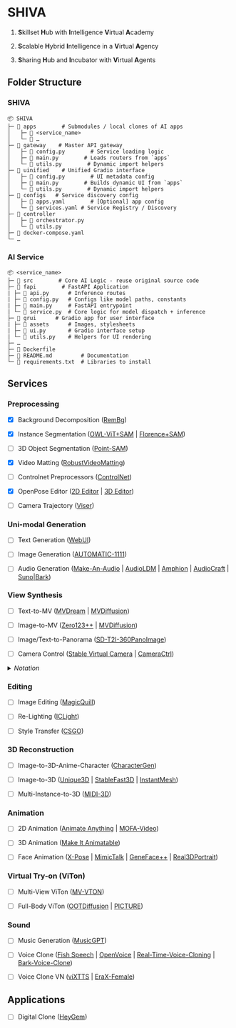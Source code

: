 # SHIVA

1. **S**killset **H**ub with **I**ntelligence **V**irtual **A**cademy

2. **S**calable **H**ybrid **I**ntelligence in a **V**irtual **A**gency

3. **S**haring **H**ub and **I**ncubator with **V**irtual **A**gents

## Folder Structure

### SHIVA

    📦 SHIVA
    ├─ 📂 apps        # Submodules / local clones of AI apps
    │   ├─ 📂 <service_name>
    │   └─ 📂 …
    ├─ 📂 gateway    # Master API gateway
    │   ├─ 📄 config.py        # Service loading logic
    │   ├─ 📄 main.py        # Loads routers from `apps`
    │   └─ 📄 utils.py        # Dynamic import helpers
    ├─ 📂 uinified    # Unified Gradio interface
    │   ├─ 📄 config.py        # UI metadata config
    │   ├─ 📄 main.py        # Builds dynamic UI from `apps`
    │   └─ 📄 utils.py        # Dynamic import helpers
    ├─ 📂 configs   # Service discovery config
    │   ├─ 📄 apps.yaml        # [Optional] app config
    │   └─ 📄 services.yaml # Service Registry / Discovery
    ├─ 📂 controller
    │   ├─ 📄 orchestrator.py
    │   └─ 📄 utils.py
    ├─ 📄 docker-compose.yaml
    └─ …

### AI Service

    📦 <service_name>
    ├─ 📂 src        # Core AI Logic - reuse original source code
    ├─ 📂 fapi        # FastAPI Application
    | ├─ 📄 api.py      # Inference routes
    | ├─ 📄 config.py   # Configs like model paths, constants
    | ├─ 📄 main.py     # FastAPI entrypoint
    | └─ 📄 service.py  # Core logic for model dispatch + inference
    ├─ 📂 grui      # Gradio app for user interface
    | ├─ 📂 assets      # Images, stylesheets
    | ├─ 📄 ui.py       # Gradio interface setup
    | └─ 📄 utils.py    # Helpers for UI rendering
    ├─ …
    ├─ 📄 Dockerfile
    ├─ 📄 README.md         # Documentation
    └─ 📄 requirements.txt  # Libraries to install

## Services

### Preprocessing

- [x] Background Decomposition ([RemBg](https://github.com/HariWu1995/Anilluminus.AI/tree/main/src/apps/rembg))

- [x] Instance Segmentation ([OWL-ViT+SAM](https://huggingface.co/spaces/SkalskiP/florence-sam) | [Florence+SAM](https://huggingface.co/spaces/SkalskiP/florence-sam))

- [ ] 3D Object Segmentation ([Point-SAM](https://github.com/zyc00/Point-SAM))

- [x] Video Matting ([RobustVideoMatting](https://github.com/PeterL1n/RobustVideoMatting))

- [ ] Controlnet Preprocessors ([ControlNet](https://github.com/Mikubill/sd-webui-controlnet))

- [x] OpenPose Editor ([2D Editor](https://github.com/huchenlei/sd-webui-openpose-editor) | [3D Editor](https://github.com/ZhUyU1997/open-pose-editor/releases))

- [ ] Camera Trajectory ([Viser](https://github.com/Stability-AI/stable-virtual-camera/blob/main/demo_gr.py#L769))

### Uni-modal Generation

- [ ] Text Generation ([WebUI](https://github.com/oobabooga/text-generation-webui))

- [ ] Image Generation ([AUTOMATIC-1111](https://github.com/AUTOMATIC1111/stable-diffusion-webui))

- [ ] Audio Generation ([Make-An-Audio](https://github.com/Text-to-Audio/Make-An-Audio) | [AudioLDM](https://github.com/haoheliu/AudioLDM) | [Amphion](https://github.com/open-mmlab/Amphion) | [AudioCraft](https://github.com/facebookresearch/audiocraft) | [Suno|Bark](https://github.com/suno-ai/bark))

### View Synthesis

- [ ] Text-to-MV ([MVDream](https://github.com/bytedance/MVDream) | [MVDiffusion](https://github.com/Tangshitao/MVDiffusion))

- [ ] Image-to-MV ([Zero123++](https://github.com/SUDO-AI-3D/zero123plus) | [MVDiffusion](https://github.com/Tangshitao/MVDiffusion))

- [ ] Image/Text-to-Panorama ([SD-T2I-360PanoImage](https://github.com/ArcherFMY/SD-T2I-360PanoImage))

- [ ] Camera Control ([Stable Virtual Camera](https://github.com/Stability-AI/stable-virtual-camera) | [CameraCtrl](https://github.com/hehao13/CameraCtrl))

<details>
    <summary><i>Notation</i></summary>

- <b>MV</b>: Multi-view

</details>

### Editing

- [ ] Image Editing ([MagicQuill](https://github.com/ant-research/MagicQuill))

- [ ] Re-Lighting ([ICLight](https://github.com/lllyasviel/IC-Light))

- [ ] Style Transfer ([CSGO](https://github.com/instantX-research/CSGO))

### 3D Reconstruction

- [ ] Image-to-3D-Anime-Character ([CharacterGen](https://github.com/zjp-shadow/CharacterGen))

- [ ] Image-to-3D ([Unique3D](https://github.com/AiuniAI/Unique3D) | [StableFast3D](https://github.com/Stability-AI/stable-fast-3d) | [InstantMesh](https://github.com/TencentARC/InstantMesh))

- [ ] Multi-Instance-to-3D ([MIDI-3D](https://github.com/VAST-AI-Research/MIDI-3D))

### Animation

- [ ] 2D Animation ([Animate Anything](https://github.com/alibaba/animate-anything) | [MOFA-Video](https://github.com/MyNiuuu/MOFA-Video))

- [ ] 3D Animation ([Make It Animatable](https://github.com/jasongzy/Make-It-Animatable))

- [ ] Face Animation ([X-Pose](https://github.com/IDEA-Research/X-Pose) | [MimicTalk](https://github.com/yerfor/MimicTalk/) | [GeneFace++](https://github.com/yerfor/GeneFacePlusPlus/) | [Real3DPortrait](https://github.com/yerfor/Real3DPortrait))

### Virtual Try-on (ViTon)

- [ ] Multi-View ViTon ([MV-VTON](https://github.com/hywang2002/MV-VTON))

- [ ] Full-Body ViTon ([OOTDiffusion](https://huggingface.co/spaces/levihsu/OOTDiffusion) | [PICTURE](https://github.com/GAP-LAB-CUHK-SZ/PICTURE))

### Sound

- [ ] Music Generation ([MusicGPT](https://github.com/gabotechs/MusicGPT))

- [ ] Voice Clone ([Fish Speech](https://github.com/fishaudio/fish-speech) | [OpenVoice](https://github.com/myshell-ai/OpenVoice) | [Real-Time-Voice-Cloning](https://github.com/CorentinJ/Real-Time-Voice-Cloning) | [Bark-Voice-Clone](https://github.com/serp-ai/bark-with-voice-clone))

- [ ] Voice Clone VN ([viXTTS](https://github.com/thinhlpg/vixtts-demo) | [EraX-Female](https://huggingface.co/erax-ai/EraX-Smile-Female-F5-V1.0))


## Applications

- [ ] Digital Clone ([HeyGem](https://github.com/GuijiAI/HeyGem.ai))


